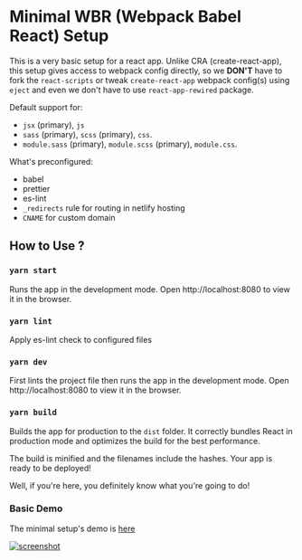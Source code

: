 <!--
Author: chankruze (chankruze@geekofia.in)
Created: Tue Nov 24 2020 10:53:42 GMT+0530 (India Standard Time)

Copyright (c) Geekofia 2020 and beyond
-->

# Minimal WBR (Webpack Babel React) Setup

This is a very basic setup for a react app. Unlike CRA (create-react-app), this setup gives access to webpack config directly, so we **DON'T** have to fork the `react-scripts` or tweak `create-react-app` webpack config(s) using `eject` and even we don't have to use `react-app-rewired` package.

Default support for:

- `jsx` (primary), `js`
- `sass` (primary), `scss` (primary), `css`.
- `module.sass` (primary), `module.scss` (primary), `module.css`.

What's preconfigured:

- babel
- prettier
- es-lint
- `_redirects` rule for routing in netlify hosting
- `CNAME` for custom domain

## How to Use ?

### `yarn start`

Runs the app in the development mode.
Open http://localhost:8080 to view it in the browser.

### `yarn lint`

Apply es-lint check to configured files

### `yarn dev`

First lints the project file then runs the app in the development mode.
Open http://localhost:8080 to view it in the browser.

### `yarn build`

Builds the app for production to the `dist` folder.
It correctly bundles React in production mode and optimizes the build for the best performance.

The build is minified and the filenames include the hashes.
Your app is ready to be deployed!

Well, if you're here, you definitely know what you're going to do!

### Basic Demo

The minimal setup's demo is [here](https://mwbr.netlify.app/)

[![screenshot](https://res.cloudinary.com/chankruze/image/upload/v1606197207/github/Chankruze-s-Minimal-WBR-Setup.png)](https://mwbr.netlify.app/)
